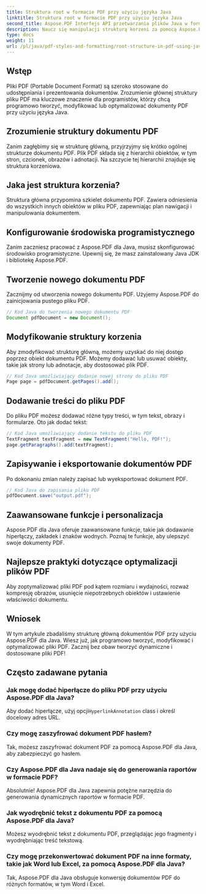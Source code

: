 ```yaml
---
title: Struktura root w formacie PDF przy użyciu języka Java
linktitle: Struktura root w formacie PDF przy użyciu języka Java
second_title: Aspose.PDF Interfejs API przetwarzania plików Java w formacie Java
description: Naucz się manipulacji strukturą korzeni za pomocą Aspose.PDF. Twórz, modyfikuj i ulepszaj pliki PDF.
type: docs
weight: 11
url: /pl/java/pdf-styles-and-formatting/root-structure-in-pdf-using-java/
---
```


## Wstęp

Pliki PDF (Portable Document Format) są szeroko stosowane do udostępniania i prezentowania dokumentów. Zrozumienie głównej struktury pliku PDF ma kluczowe znaczenie dla programistów, którzy chcą programowo tworzyć, modyfikować lub optymalizować dokumenty PDF przy użyciu języka Java.

## Zrozumienie struktury dokumentu PDF

Zanim zagłębimy się w strukturę główną, przyjrzyjmy się krótko ogólnej strukturze dokumentu PDF. Plik PDF składa się z hierarchii obiektów, w tym stron, czcionek, obrazów i adnotacji. Na szczycie tej hierarchii znajduje się struktura korzeniowa.

## Jaka jest struktura korzenia?

Struktura główna przypomina szkielet dokumentu PDF. Zawiera odniesienia do wszystkich innych obiektów w pliku PDF, zapewniając plan nawigacji i manipulowania dokumentem. 

## Konfigurowanie środowiska programistycznego

Zanim zaczniesz pracować z Aspose.PDF dla Java, musisz skonfigurować środowisko programistyczne. Upewnij się, że masz zainstalowany Java JDK i bibliotekę Aspose.PDF.

## Tworzenie nowego dokumentu PDF

Zacznijmy od utworzenia nowego dokumentu PDF. Użyjemy Aspose.PDF do zainicjowania pustego pliku PDF.

```java
// Kod Java do tworzenia nowego dokumentu PDF
Document pdfDocument = new Document();
```

## Modyfikowanie struktury korzenia

Aby zmodyfikować strukturę główną, możemy uzyskać do niej dostęp poprzez obiekt dokumentu PDF. Możemy dodawać lub usuwać obiekty, takie jak strony lub adnotacje, aby dostosować plik PDF.

```java
// Kod Java umożliwiający dodanie nowej strony do pliku PDF
Page page = pdfDocument.getPages().add();
```

## Dodawanie treści do pliku PDF

Do pliku PDF możesz dodawać różne typy treści, w tym tekst, obrazy i formularze. Oto jak dodać tekst:

```java
// Kod Java umożliwiający dodanie tekstu do pliku PDF
TextFragment textFragment = new TextFragment("Hello, PDF!");
page.getParagraphs().add(textFragment);
```

## Zapisywanie i eksportowanie dokumentów PDF

Po dokonaniu zmian należy zapisać lub wyeksportować dokument PDF.

```java
// Kod Java do zapisania pliku PDF
pdfDocument.save("output.pdf");
```

## Zaawansowane funkcje i personalizacja

Aspose.PDF dla Java oferuje zaawansowane funkcje, takie jak dodawanie hiperłączy, zakładek i znaków wodnych. Poznaj te funkcje, aby ulepszyć swoje dokumenty PDF.

## Najlepsze praktyki dotyczące optymalizacji plików PDF

Aby zoptymalizować pliki PDF pod kątem rozmiaru i wydajności, rozważ kompresję obrazów, usunięcie niepotrzebnych obiektów i ustawienie właściwości dokumentu.

## Wniosek

W tym artykule zbadaliśmy strukturę główną dokumentów PDF przy użyciu Aspose.PDF dla Java. Wiesz już, jak programowo tworzyć, modyfikować i optymalizować pliki PDF. Zacznij bez obaw tworzyć dynamiczne i dostosowane pliki PDF!

## Często zadawane pytania

### Jak mogę dodać hiperłącze do pliku PDF przy użyciu Aspose.PDF dla Java?

Aby dodać hiperłącze, użyj opcji`HyperlinkAnnotation` class i określ docelowy adres URL.

### Czy mogę zaszyfrować dokument PDF hasłem?

Tak, możesz zaszyfrować dokument PDF za pomocą Aspose.PDF dla Java, aby zabezpieczyć go hasłem.

### Czy Aspose.PDF dla Java nadaje się do generowania raportów w formacie PDF?

Absolutnie! Aspose.PDF dla Java zapewnia potężne narzędzia do generowania dynamicznych raportów w formacie PDF.

### Jak wyodrębnić tekst z dokumentu PDF za pomocą Aspose.PDF dla Java?

Możesz wyodrębnić tekst z dokumentu PDF, przeglądając jego fragmenty i wyodrębniając treść tekstową.

### Czy mogę przekonwertować dokument PDF na inne formaty, takie jak Word lub Excel, za pomocą Aspose.PDF dla Java?

Tak, Aspose.PDF dla Java obsługuje konwersję dokumentów PDF do różnych formatów, w tym Word i Excel.